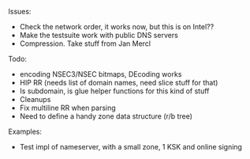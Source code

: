 Issues:
* Check the network order, it works now, but this is on Intel??
* Make the testsuite work with public DNS servers
* Compression. Take stuff from Jan Mercl

Todo:
* encoding NSEC3/NSEC bitmaps, DEcoding works
* HIP RR (needs list of domain names, need slice stuff for that)
* Is subdomain, is glue helper functions for this kind of stuff
* Cleanups
* Fix multiline RR when parsing
* Need to define a handy zone data structure (r/b tree)

Examples:
* Test impl of nameserver, with a small zone, 1 KSK and online signing
